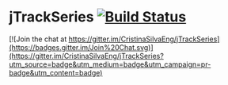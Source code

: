 # jTrackSeries [![Build Status](https://travis-ci.org/CristinaSilvaEng/jTrackSeries.svg?branch=master)](https://travis-ci.org/CristinaSilvaEng/jTrackSeries)

[![Join the chat at https://gitter.im/CristinaSilvaEng/jTrackSeries](https://badges.gitter.im/Join%20Chat.svg)](https://gitter.im/CristinaSilvaEng/jTrackSeries?utm_source=badge&utm_medium=badge&utm_campaign=pr-badge&utm_content=badge)